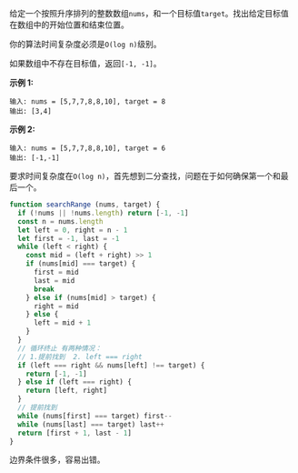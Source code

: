 给定一个按照升序排列的整数数组`nums`，和一个目标值`target`。找出给定目标值在数组中的开始位置和结束位置。

你的算法时间复杂度必须是`O(log n)`级别。

如果数组中不存在目标值，返回`[-1, -1]`。

**示例 1:**
```
输入: nums = [5,7,7,8,8,10], target = 8
输出: [3,4]
```

**示例 2:**
```
输入: nums = [5,7,7,8,8,10], target = 6
输出: [-1,-1]
```

要求时间复杂度在`O(log n)`，首先想到二分查找，问题在于如何确保第一个和最后一个。

```js
function searchRange (nums, target) {
  if (!nums || !nums.length) return [-1, -1]
  const n = nums.length
  let left = 0, right = n - 1
  let first = -1, last = -1
  while (left < right) {
    const mid = (left + right) >> 1
    if (nums[mid] === target) {
      first = mid
      last = mid
      break
    } else if (nums[mid] > target) {
      right = mid
    } else {
      left = mid + 1
    }
  }
  // 循环终止 有两种情况：
  // 1.提前找到  2. left === right 
  if (left === right && nums[left] !== target) {
    return [-1, -1]
  } else if (left === right) {
    return [left, right]
  }
  // 提前找到
  while (nums[first] === target) first--
  while (nums[last] === target) last++
  return [first + 1, last - 1]
}
```

边界条件很多，容易出错。
